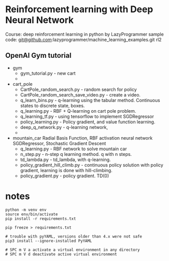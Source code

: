 # Reinforcement learning with Deep Neural Network

Course: deep reinforcement learning in python by LazyProgrammer
sample code: git@github.com:lazyprogrammer/machine_learning_examples.git rl2


## OpenAI Gym tutorial

- gym
  - gym_tutorial.py - new cart
  -
- cart_pole
  - CartPole_random_search.py  - random search for policy
  - CartPole_random_search_save_video.py - create a video.
  - q_learn_bins.py - q-learning using the tabular method.
    Continuous states to discrete state, boxes.
  - q_learning.py - RBF + Q-learning on cart pole problem.
  - q_learning_tf.py - using tensorflow to implement SGDRegressor
  - policy_learning.py - Policy gradient, and value function learning.
  - deep_q_network.py - q-learning network,
  -
- mountain_car
  Radial Basis Function, RBF activation neural network
  SGDRegressor, Stochastic Gradient Descent
  - q_learning.py - RBF network to solve mountain car
  - n_step.py - n-step q learning method. q with n steps.
  - td_lambda.py - td_lambda, with q-learning.
  - policy_gradient_hill_climb.py - continuous policy solution with policy gradient, learning is done with hill-climbing.
  - policy_gradient.py - policy gradient. TD(0)

# notes

```
python -m venv env
source env/bin/activate
pip install -r requirements.txt

pip freeze > requirements.txt

# trouble with pyYAML, versions older than 4.x were not safe
pip3 install --ignore-installed PyYAML

# SPC m V a	activate a virtual environment in any directory
# SPC m V d	deactivate active virtual environment
```
